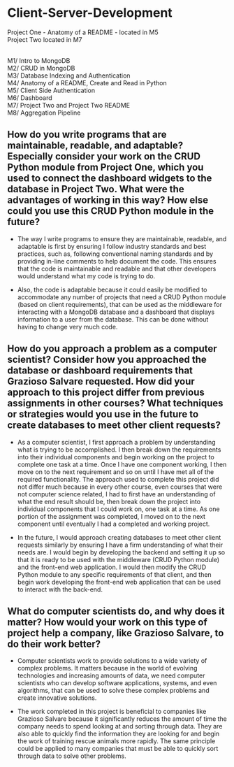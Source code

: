 # Client-Server-Development

Project One - Anatomy of a README - located in M5 <br>
Project Two located in M7<br><br>

M1/ Intro to MongoDB<br>
M2/ CRUD in MongoDB<br>
M3/ Database Indexing and Authentication<br>
M4/ Anatomy of a README, Create and Read in Python<br>
M5/ Client Side Authentication<br>
M6/ Dashboard<br>
M7/ Project Two and Project Two README<br>
M8/ Aggregation Pipeline<br>

## How do you write programs that are maintainable, readable, and adaptable? Especially consider your work on the CRUD Python module from Project One, which you used to connect the dashboard widgets to the database in Project Two. What were the advantages of working in this way? How else could you use this CRUD Python module in the future?

- The way I write programs to ensure they are maintainable, readable, and adaptable is first by ensuring I follow industry standards and best practices, such as, following conventional naming standards and by providing in-line comments to help document the code. This ensures that the code is maintainable and readable and that other developers would understand what my code is trying to do.
  
- Also, the code is adaptable because it could easily be modified to accommodate any number of projects that need a CRUD Python module (based on client requirements), that can be used as the middleware for interacting with a MongoDB database and a dashboard that displays information to a user from the database. This can be done without having to change very much code.

## How do you approach a problem as a computer scientist? Consider how you approached the database or dashboard requirements that Grazioso Salvare requested. How did your approach to this project differ from previous assignments in other courses? What techniques or strategies would you use in the future to create databases to meet other client requests?

- As a computer scientist, I first approach a problem by understanding what is trying to be accomplished. I then break down the requirements into their individual components and begin working on the project to complete one task at a time. Once I have one component working, I then move on to the next requirement and so on until I have met all of the required functionality. The approach used to complete this project did not differ much because in every other course, even courses that were not computer science related, I had to first have an understanding of what the end result should be, then break down the project into individual components that I could work on, one task at a time. As one portion of the assignment was completed, I moved on to the next component until eventually I had a completed and working project.

- In the future, I would approach creating databases to meet other client requests similarly by ensuring I have a firm understanding of what their needs are. I would begin by developing the backend and setting it up so that it is ready to be used with the middleware (CRUD Python module) and the front-end web application. I would then modify the CRUD Python module to any specific requirements of that client, and then begin work developing the front-end web application that can be used to interact with the back-end.

## What do computer scientists do, and why does it matter? How would your work on this type of project help a company, like Grazioso Salvare, to do their work better?

- Computer scientists work to provide solutions to a wide variety of complex problems. It matters because in the world of evolving technologies and increasing amounts of data, we need computer scientists who can develop software applications, systems, and even algorithms, that can be used to solve these complex problems and create innovative solutions.
  
- The work completed in this project is beneficial to companies like Grazioso Salvare because it significantly reduces the amount of time the company needs to spend looking at and sorting through data. They are also able to quickly find the information they are looking for and begin the work of training rescue animals more rapidly. The same principle could be applied to many companies that must be able to quickly sort through data to solve other problems.   